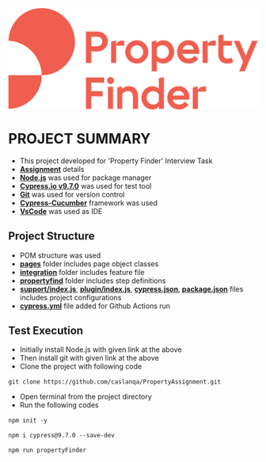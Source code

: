 ![Property Finder](./images/image.png)
# PROJECT SUMMARY
* This project developed for 'Property Finder' Interview Task
* **[Assignment](./images/Assignment.pdf)** details
* **[Node.js](https://nodejs.org/en/download/current)** was used for package manager
* **[Cypress.io v9.7.0](https://www.cypress.io/)** was used for test tool
* **[Git](https://git-scm.com/downloads)** was used for version control
* **[Cypress-Cucumber](https://www.npmjs.com/package/cypress-cucumber-preprocessor)** framework was used
* **[VsCode](https://code.visualstudio.com/download)** was used as IDE
## Project Structure
* POM structure was used
* **[pages](./cypress/integration/pages)** folder includes page object classes
* **[integration](./cypress/integration)** folder includes feature file
* **[propertyfind](./cypress/integration/propertyfind)** folder includes step definitions
* **[support/index.js](cypress/support/index.js)**, **[plugin/index.js](cypress/plugins/index.js)**, **[cypress.json](./cypress.json)**, **[package.json](./package.json)** files includes project configurations
* **[cypress.yml](.github/workflows/cypress.yml)** file added for Github Actions run
## Test Execution
* Initially install Node.js with given link at the above
* Then install git with given link at the above
* Clone the project with following code

```
git clone https://github.com/caslanqa/PropertyAssignment.git
```
* Open terminal from the project directory
* Run the following codes
```
npm init -y
```
```
npm i cypress@9.7.0 --save-dev
```
```
npm run propertyFinder
```
